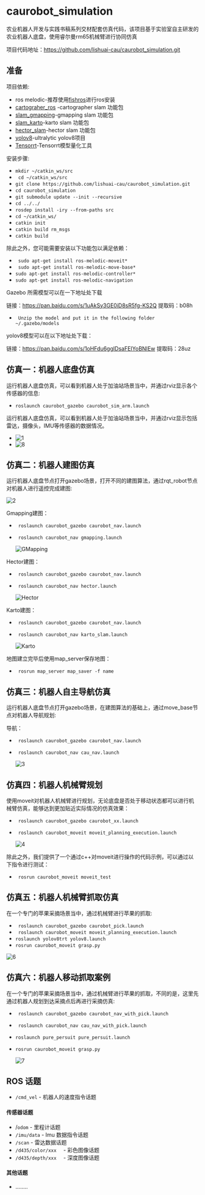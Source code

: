 # caurobot_simulation

农业机器人开发与实践书稿系列交材配套仿真代码，该项目基于实验室自主研发的农业机器人底盘，使用睿尔曼rm65机械臂进行协同仿真

项目代码地址：https://github.com/lishuai-cau/caurobot_simulation.git

## 准备

项目依赖:

+ ros melodic-推荐使用[fishros](https://fishros.org.cn/forum/topic/20/%E5%B0%8F%E9%B1%BC%E7%9A%84%E4%B8%80%E9%94%AE%E5%AE%89%E8%A3%85%E7%B3%BB%E5%88%97?lang=zh-CN)进行ros安装
+ [cartograher_ros](https://github.com/cartographer-project/cartographer_ros.git ) -cartographer slam 功能包
+ [slam_gmapping](https://github.com/ros-perception/slam_gmapping.git)-gmapping slam 功能包
+ [slam_karto](https://github.com/ros-perception/slam_karto.git)-karto slam 功能包 
+ [hector_slam](https://github.com/tu-darmstadt-ros-pkg/hector_slam)-hector slam 功能包
+ [yolov8](https://github.com/ultralytics/ultralytics)-ultralytic yolov8项目
+ [Tensorrt](https://github.com/NVIDIA/TensorRT)-Tensorrt模型量化工具

安装步骤:

+ `mkdir ~/catkin_ws/src`
+ ` cd ~/catkin_ws/src`
+ `git clone https://github.com/lishuai-cau/caurobot_simulation.git`
+ `cd caurobot_simulation`
+ `git submodule update --init --recursive`
+ `cd ../../`
+ `rosdep install -iry --from-paths src`
+ `cd ~/catkin_ws/`
+ `catkin init`
+ `catkin build rm_msgs`
+ `catkin build `

除此之外，您可能需要安装以下功能包以满足依赖：

+ ` sudo apt-get install ros-melodic-moveit*`
+ ` sudo apt-get install ros-melodic-move-base*` 
+ `sudo apt-get install ros-melodic-controller*`
+ `sudo apt-get install ros-melodic-navigation`

Gazebo 所需模型可以在一下地址处下载 

链接：https://pan.baidu.com/s/1uAkSy3GE0iD8sR5fg-KS2Q 
提取码：b08h 

+ ` Unzip the model and put it in the following folder ~/.gazebo/models`

yolov8模型可以在以下地址处下载：

链接：https://pan.baidu.com/s/1oHFdu6ggIDsaFEIYoBNIEw 
提取码：28uz 

## 仿真一：机器人底盘仿真

运行机器人底盘仿真，可以看到机器人处于加油站场景当中，并通过rviz显示各个传感器的信息:

+ `roslaunch caurobot_gazebo caurobot_sim_arm.launch `

运行机器人底盘仿真，可以看到机器人处于加油站场景当中，并通过rviz显示包括雷达，摄像头，IMU等传感器的数据情况。

+ ![1](https://github.com/lishuai-cau/caurobot_simulation/blob/master/1.png)
+ ![8](https://github.com/lishuai-cau/caurobot_simulation/blob/master/8.png)

## 仿真二：机器人建图仿真

运行机器人底盘节点打开gazebo场景，打开不同的建图算法，通过rqt_robot节点对机器人进行遥控完成建图:

![2](https://github.com/lishuai-cau/caurobot_simulation/blob/master/2.png)

Gmapping建图：

+ ` roslaunch caurobot_gazebo caurobot_nav.launch`

+ ` roslaunch caurobot_nav gmapping.launch` 

  ![GMapping](https://github.com/lishuai-cau/caurobot_simulation/blob/master/GMapping.png)

Hector建图：

+ ` roslaunch caurobot_gazebo caurobot_nav.launch`

+ ` roslaunch caurobot_nav hector.launch` 

  ![Hector](https://github.com/lishuai-cau/caurobot_simulation/blob/master/Hector.png)

Karto建图：

+ ` roslaunch caurobot_gazebo caurobot_nav.launch`

+ ` roslaunch caurobot_nav karto_slam.launch`

  ![Karto](https://github.com/lishuai-cau/caurobot_simulation/blob/master/Karto.png)

地图建立完毕后使用map_server保存地图：

+ ` rosrun map_server map_saver -f name`

## 仿真三：机器人自主导航仿真

运行机器人底盘节点打开gazebo场景，在建图算法的基础上，通过move_base节点对机器人导航规划:

导航：

+ ` roslaunch caurobot_gazebo caurobot_nav.launch`

+ ` roslaunch caurobot_nav cau_nav.launch` 

  ![3](https://github.com/lishuai-cau/caurobot_simulation/blob/master/3.png)

## 仿真四：机器人机械臂规划

使用moveit对机器人机械臂进行规划，无论底盘是否处于移动状态都可以进行机械臂仿真，能够达到更加贴近实际情况的仿真效果：

+ ` roslaunch caurobot_gazebo caurobot_xx.launch`

+ ` roslaunch caurobot_moveit moveit_planning_execution.launch` 

  ![4](https://github.com/lishuai-cau/caurobot_simulation/blob/master/4.png)

除此之外，我们提供了一个通过c++对moveit进行操作的代码示例，可以通过以下指令进行测试：

+ ` rosrun caurobot_moveit moveit_test` 

## 仿真五：机器人机械臂抓取仿真

在一个专门的苹果采摘场景当中，通过机械臂进行苹果的抓取:

+ ` roslaunch caurobot_gazebo caurobot_pick.launch`
+ ` roslaunch caurobot_moveit moveit_planning_execution.launch` 
+ `roslaunch yolov8trt yolov8.launch`
+ `rosrun caurobot_moveit grasp.py`

![6](https://github.com/lishuai-cau/caurobot_simulation/blob/master/6.png)

## 仿真六：机器人移动抓取案例

在一个专门的苹果采摘场景当中，通过机械臂进行苹果的抓取，不同的是，这里先通过机器人规划到达采摘点后再进行采摘仿真:

+ ` roslaunch caurobot_gazebo caurobot_nav_with_pick.launch`

+ ` roslaunch caurobot_nav cau_nav_with_pick.launch`

+ `roslaunch pure_persuit pure_persuit.launch  `

+ `rosrun caurobot_moveit grasp.py`

  ![7](https://github.com/lishuai-cau/caurobot_simulation/blob/master/7.png)

## ROS 话题

+ `/cmd_vel` - 机器人的速度指令话题

#### 传感器话题

+ /`odom` - 里程计话题
+ `/imu/data` - Imu 数据指令话题
+ `/scan` - 雷达数据话题
+ `/d435/color/xxx  ` -  彩色图像话题
+ `/d435/depth/xxx  ` -  深度图像话题

#### 其他话题

+ ........


